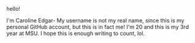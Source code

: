 hello!

I'm Caroline Edgar- My username is not my real name, since this is my personal GitHub account, but this is in fact me!
I'm 20 and this is my 3rd year at MSU. 
I hope this is enough writing to count, lol.

